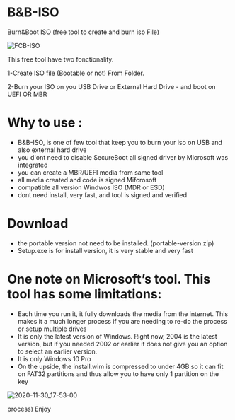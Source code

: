 # B&B-ISO
Burn&Boot ISO (free tool to create and burn iso File)

![FCB-ISO](https://user-images.githubusercontent.com/49924401/88121131-146e7300-cbc5-11ea-94f9-5e78d3d02aaf.gif)










This free tool have two fonctionality. 

1-Create ISO file (Bootable or not) From Folder.

2-Burn your ISO on you USB Drive or External Hard Drive - and boot on UEFI OR MBR

# Why to use : 

* B&B-ISO, is one of few tool that keep you to burn your iso on USB and also external hard drive
* you d'ont need to disable SecureBoot all signed driver by Microsoft was integrated
* you can create a MBR/UEFI media from same tool
* all media created and code is signed Mifcrosoft
* compatible all version Windwos ISO (MDR or ESD)
* dont need install, very fast, and tool is signed and verified 

# Download 

* the portable version not need to be installed. (portable-version.zip)
* Setup.exe is for install version, it is very stable and very fast

# One note on Microsoft’s tool. This tool has some limitations:

* Each time you run it, it fully downloads the media from the internet. This makes it a much longer process if you are needing to re-do the process or setup multiple drives
* It is only the latest version of Windows. Right now, 2004 is the latest version, but if you needed 2002 or earlier it does not give you an option to select an earlier version.
* It is only Windows 10 Pro
* On the upside, the install.wim is compressed to under 4GB so it can fit on FAT32 partitions and thus allow you to have only 1 partition on the key 

![2020-11-30_17-53-00](https://user-images.githubusercontent.com/49924401/100645457-f962fb00-333c-11eb-8b88-6e3627495ce0.png)

process)
Enjoy
